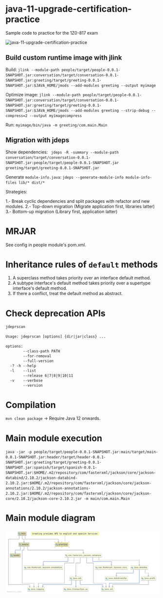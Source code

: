 # java-11-upgrade-certification-practice

Sample code to practice for the 1Z0-817 exam

![java-11-upgrade-certification-practice](https://github.com/earth001/java-11-upgrade-certification-practice/workflows/java-11-upgrade-certification-practice/badge.svg)

## Build custom runtime image with jlink

Build: `jlink --module-path people/target/people-0.0.1-SNAPSHOT.jar:conversation/target/conversation-0.0.1-SNAPSHOT.jar:greeting/target/greeting-0.0.1-SNAPSHOT.jar:$JAVA_HOME/jmods --add-modules greeting --output myimage`

Optimize image: `jlink --module-path people/target/people-0.0.1-SNAPSHOT.jar:conversation/target/conversation-0.0.1-SNAPSHOT.jar:greeting/target/greeting-0.0.1-SNAPSHOT.jar:$JAVA_HOME/jmods --add-modules greeting --strip-debug --compress=2 --output myimagecompress` 

Run: `myimage/bin/java -m greeting/com.main.Main`

## Migration with jdeps

Show dependencies: ` jdeps -R -summary --module-path conversation/target/conversation-0.0.1-SNAPSHOT.jar:people/target/people-0.0.1-SNAPSHOT.jar greeting/target/greeting-0.0.1-SNAPSHOT.jar`

Generate `module-info.java`: `jdeps --generate-module-info module-info-files lib/* dist/*`

Strategies:

1.- Break cyclic dependencies and split packages with refactor and new modules. 
2.- Top-down migration (Migrate application first, libraries latter)
3.- Bottom-up migration (Library first, application latter)

# MRJAR

See config in people module's pom.xml.

# Inheritance rules of `default` methods

1. A superclass method takes priority over an interface default method.
2. A subtype interface's default method takes priority over a supertype interface's default method.
3. If there a conflict, treat the default method as abstract. 

# Check deprecation APIs

```
jdeprscan

Usage: jdeprscan [options] {dir|jar|class} ...

options:
        --class-path PATH
        --for-removal
        --full-version
  -? -h --help
  -l    --list
        --release 6|7|8|9|10|11
  -v    --verbose
        --version
```

# Compilation

`mvn clean package` -> Require Java 12 onwards. 

# Main module execution

`java -jar -p people/target/people-0.0.1-SNAPSHOT.jar:main/target/main-0.0.1-SNAPSHOT.jar:header/target/header-0.0.1-SNAPSHOT.jar:greeting/target/greeting-0.0.1-SNAPSHOT.jar:spanish/target/spanish-0.0.1-SNAPSHOT.jar:$HOME/.m2/repository/com/fasterxml/jackson/core/jackson-databind/2.10.2/jackson-databind-2.10.2.jar:$HOME/.m2/repository/com/fasterxml/jackson/core/jackson-annotations/2.10.2/jackson-annotations-2.10.2.jar:$HOME/.m2/repository/com/fasterxml/jackson/core/jackson-core/2.10.2/jackson-core-2.10.2.jar -m main/com.main.Main`

# Main module diagram

![](main-module-diagram.png)